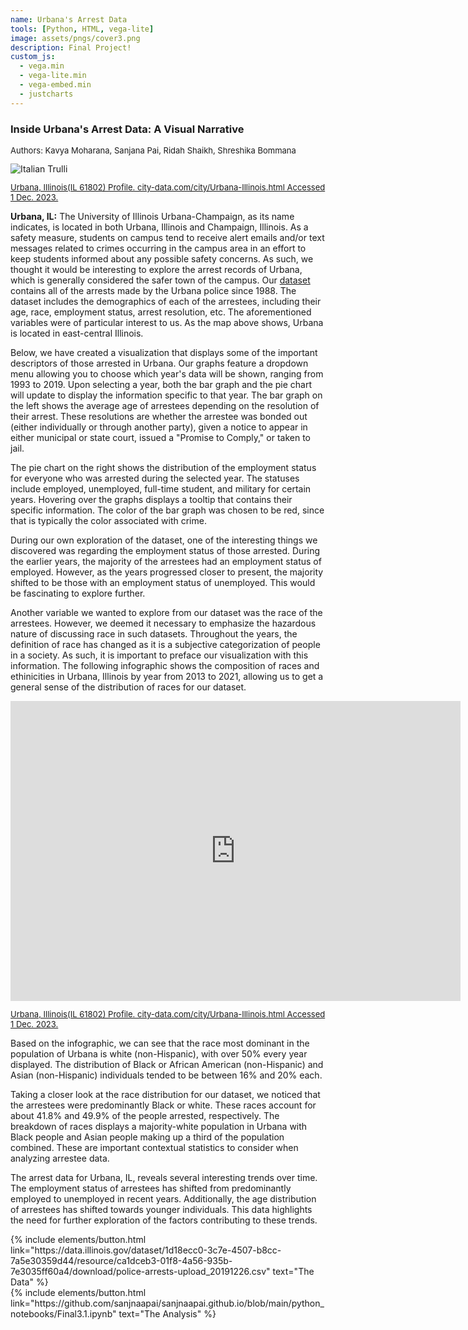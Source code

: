 ```yaml
---
name: Urbana's Arrest Data
tools: [Python, HTML, vega-lite]
image: assets/pngs/cover3.png
description: Final Project!
custom_js:
  - vega.min
  - vega-lite.min
  - vega-embed.min
  - justcharts
---
```

<h3>Inside Urbana's Arrest Data: A Visual Narrative</h3>
<p style="font-size:13px">Authors: Kavya Moharana, Sanjana Pai, Ridah Shaikh, Shreshika Bommana</p>

<img src="{{ site.baseurl }}/assets/pngs/contextviz1.png" alt="Italian Trulli">

<div class="center">
<p style="font-size:13px">
<a href="https://datausa.io/profile/geo/urbana-il#race_and_ethnicity" class="button" >Urbana, Illinois(IL 61802) Profile. city-data.com/city/Urbana-Illinois.html Accessed 1 Dec. 2023.</a>
</p>
</div>

<b>Urbana, IL:</b> The University of Illinois Urbana-Champaign, as its name indicates, is located in both Urbana, Illinois and Champaign, Illinois. As a safety measure, students on campus tend to receive alert emails and/or text messages related to crimes occurring in the campus area in an effort to keep students informed about any possible safety concerns. As such, we thought it would be interesting to explore the arrest records of Urbana, which is generally considered the safer town of the campus. Our <a href="https://data.illinois.gov/dataset/1d18ecc0-3c7e-4507-b8cc-7a5e30359d44/resource/ca1dceb3-01f8-4a56-935b-7e3035ff60a4/download/police-arrests-upload_20191226.csv">dataset</a> contains all of the arrests made by the Urbana police since 1988. The dataset includes the demographics of each of the arrestees, including their age, race, employment status, arrest resolution, etc. The aforementioned variables were of particular interest to us. As the map above shows, Urbana is located in east-central Illinois.

Below, we have created a visualization that displays some of the important descriptors of those arrested in Urbana. Our graphs feature a dropdown menu allowing you to choose which year's data will be shown, ranging from 1993 to 2019. Upon selecting a year, both the bar graph and the pie chart will update to display the information specific to that year. The bar graph on the left shows the average age of arrestees depending on the resolution of their arrest. These resolutions are whether the arrestee was bonded out (either individually or through another party), given a notice to appear in either municipal or state court, issued a "Promise to Comply," or taken to jail. 

The pie chart on the right shows the distribution of the employment status for everyone who was arrested during the selected year. The statuses include employed, unemployed, full-time student, and military for certain years. Hovering over the graphs displays a tooltip that contains their specific information. The color of the bar graph was chosen to be red, since that is typically the color associated with crime.
<vegachart schema-url="{{ site.baseurl }}/assets/json/interactive_v2.json" style="width: 100%"></vegachart>



During our own exploration of the dataset, one of the interesting things we discovered was regarding the employment status of those arrested. During the earlier years, the majority of the arrestees had an employment status of employed. However, as the years progressed closer to present, the majority shifted to be those with an employment status of unemployed. This would be fascinating to explore further.

Another variable we wanted to explore from our dataset was the race of the arrestees. However, we deemed it necessary to emphasize the hazardous nature of discussing race in such datasets. Throughout the years, the definition of race has changed as it is a subjective categorization of people in a society. As such, it is important to preface our visualization with this information. The following infographic shows the composition of races and ethinicities in Urbana, Illinois by year from 2013 to 2021, allowing us to get a general sense of the distribution of races for our dataset.

<iframe width="720px" height="480px" src="https://datausa.io/profile/geo/urbana-il/demographics/race_and_ethnicity?viz=true" frameborder="0" ></iframe>

<div class="center">
<p style="font-size:13px">
<a href="https://datausa.io/profile/geo/urbana-il#race_and_ethnicity" class="button" >Urbana, Illinois(IL 61802) Profile. city-data.com/city/Urbana-Illinois.html Accessed 1 Dec. 2023.</a>
</p>
</div>


Based on the infographic, we can see that the race most dominant in the population of Urbana is white (non-Hispanic), with over 50% every year displayed. The distribution of Black or African American (non-Hispanic) and Asian (non-Hispanic) individuals tended to be between 16% and 20% each.

Taking a closer look at the race distribution for our dataset, we noticed that the arrestees were predominantly Black or white. These races account for about 41.8% and 49.9% of the people arrested, respectively. The breakdown of races displays a majority-white population in Urbana with Black people and Asian people making up a third of the population combined. These are important contextual statistics to consider when analyzing arrestee data.


<vegachart schema-url="{{ site.baseurl }}/assets/json/race.v2.json" style="width: 100%"></vegachart>

The arrest data for Urbana, IL, reveals several interesting trends over time. The employment status of arrestees has shifted from predominantly employed to unemployed in recent years. Additionally, the age distribution of arrestees has shifted towards younger individuals. This data highlights the need for further exploration of the factors contributing to these trends.

<!-- these are written in a combo of html and liquid --> 

<div class="left">
{% include elements/button.html link="https://data.illinois.gov/dataset/1d18ecc0-3c7e-4507-b8cc-7a5e30359d44/resource/ca1dceb3-01f8-4a56-935b-7e3035ff60a4/download/police-arrests-upload_20191226.csv" text="The Data" %}
</div>

<div class="right">
{% include elements/button.html link="https://github.com/sanjnaapai/sanjnaapai.github.io/blob/main/python_notebooks/Final3.1.ipynb" text="The Analysis" %}
</div>

